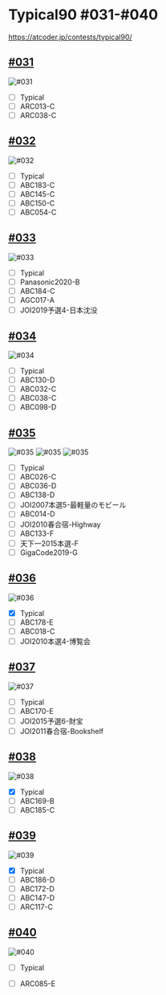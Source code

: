 # Typical90  #031-#040
https://atcoder.jp/contests/typical90/

## [#031](https://atcoder.jp/contests/typical90/tasks/typical90_ae)
![#031](https://github.com/E869120/kyopro_educational_90/blob/main/editorial/031.jpg)
- [ ] Typical
- [ ] ARC013-C
- [ ] ARC038-C

## [#032](https://atcoder.jp/contests/typical90/tasks/typical90_af)
![#032](https://github.com/E869120/kyopro_educational_90/blob/main/editorial/032.jpg)
- [ ] Typical
- [ ] ABC183-C
- [ ] ABC145-C
- [ ] ABC150-C
- [ ] ABC054-C

## [#033](https://atcoder.jp/contests/typical90/tasks/typical90_ag)
![#033](https://github.com/E869120/kyopro_educational_90/blob/main/editorial/033.jpg)
- [ ] Typical
- [ ] Panasonic2020-B
- [ ] ABC184-C
- [ ] AGC017-A
- [ ] JOI2019予選4-日本沈没

## [#034](https://atcoder.jp/contests/typical90/tasks/typical90_ah)
![#034](https://github.com/E869120/kyopro_educational_90/blob/main/editorial/034.jpg)
- [ ] Typical
- [ ] ABC130-D
- [ ] ABC032-C
- [ ] ABC038-C
- [ ] ABC098-D

## [#035](https://atcoder.jp/contests/typical90/tasks/typical90_ai)
![#035](https://github.com/E869120/kyopro_educational_90/blob/main/editorial/035_01.jpg)
![#035](https://github.com/E869120/kyopro_educational_90/blob/main/editorial/035_02.jpg)
![#035](https://github.com/E869120/kyopro_educational_90/blob/main/editorial/035_03.jpg)
- [ ] Typical
- [ ] ABC026-C
- [ ] ABC036-D
- [ ] ABC138-D
- [ ] JOI2007本選5-最軽量のモビール
- [ ] ABC014-D
- [ ] JOI2010春合宿-Highway
- [ ] ABC133-F
- [ ] 天下一2015本選-F
- [ ] GigaCode2019-G

## [#036](https://atcoder.jp/contests/typical90/tasks/typical90_aj)
![#036](https://github.com/E869120/kyopro_educational_90/blob/main/editorial/036.jpg)
- [x] Typical
- [ ] ABC178-E
- [ ] ABC018-C
- [ ] JOI2010本選4-博覧会

## [#037](https://atcoder.jp/contests/typical90/tasks/typical90_ak)
![#037](https://github.com/E869120/kyopro_educational_90/blob/main/editorial/037.jpg)
- [ ] Typical
- [ ] ABC170-E
- [ ] JOI2015予選6-財宝
- [ ] JOI2011春合宿-Bookshelf

## [#038](https://atcoder.jp/contests/typical90/tasks/typical90_al)
![#038](https://github.com/E869120/kyopro_educational_90/blob/main/editorial/038.jpg)
- [x] Typical
- [ ] ABC169-B
- [ ] ABC185-C

## [#039](https://atcoder.jp/contests/typical90/tasks/typical90_am)
![#039](https://github.com/E869120/kyopro_educational_90/blob/main/editorial/039.jpg)
- [x] Typical
- [ ] ABC186-D
- [ ] ABC172-D
- [ ] ABC147-D
- [ ] ARC117-C

## [#040](https://atcoder.jp/contests/typical90/tasks/typical90_an)
![#040](https://github.com/E869120/kyopro_educational_90/blob/main/editorial/040.jpg)
- [ ] Typical
- [ ] ARC085-E


